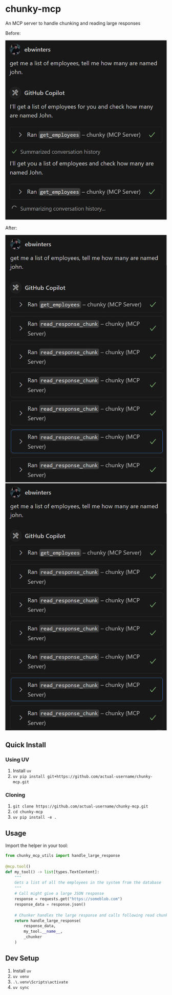 # chunky-mcp
An MCP server to handle chunking and reading large responses

Before:

![before](images/before.png)

After:

![after](images/after1.png)![](images/after1.png)

## Quick Install
### Using UV
1. Install `uv`
2. `uv pip install git+https://github.com/actual-username/chunky-mcp.git`

### Cloning 
1. `git clone https://github.com/actual-username/chunky-mcp.git`
2. `cd chunky-mcp`
3. `uv pip install -e .`

## Usage

Import the helper in your tool:

```python
from chunky_mcp_utils import handle_large_response

@mcp.tool()
def my_tool() -> list[types.TextContent]:
    """
    Gets a list of all the employees in the system from the database
    """
    # Call might give a large JSON response
    response = requests.get("https://someblob.com")
    response_data = response.json()
    
    # Chunker handles the large response and calls following read chunk tools
    return handle_large_response(
        response_data,
        my_tool.__name__,
        _chunker
    )
```


## Dev Setup
1. Install `uv`
2. `uv venv`
3. `.\.venv\Scripts\activate`
4. `uv sync`